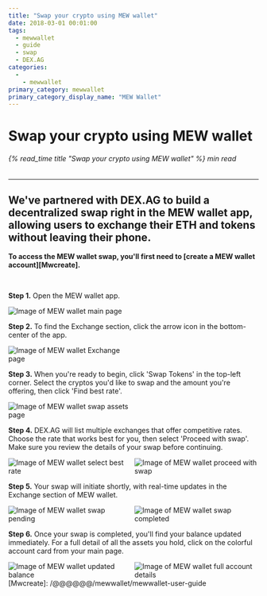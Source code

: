 ```yaml
---
title: "Swap your crypto using MEW wallet"
date: 2018-03-01 00:01:00
tags:
  - mewwallet
  - guide
  - swap
  - DEX.AG
categories:
  - 
    - mewwallet
primary_category: mewwallet
primary_category_display_name: "MEW Wallet"
---
```


# **Swap your crypto using MEW wallet**

###### {% read_time title "Swap your crypto using MEW wallet" %} min read

* * *

## We've partnered with DEX.AG to build a decentralized swap right in the MEW wallet app, allowing users to exchange their ETH and tokens without leaving their phone.

**To access the MEW wallet swap, you'll first need to [create a MEW wallet account][Mwcreate].**

<br>

**Step 1.** Open the MEW wallet app.

<img src="/images/posts/mewconnect/mws1.jpg" alt="Image of MEW wallet main page" style="max-width: 250px;" />

**Step 2.** To find the Exchange section, click the arrow icon in the bottom-center of the app.

<img src="/images/posts/mewconnect/mws2.jpg" alt="Image of MEW wallet Exchange page" style="max-width: 250px;" />

**Step 3.** When you're ready to begin, click 'Swap Tokens' in the top-left corner. Select the cryptos you'd like to swap and the amount you're offering, then click 'Find best rate'.

<img src="/images/posts/mewconnect/mws3.jpg" alt="Image of MEW wallet swap assets page" style="max-width: 250px;" />

**Step 4.** DEX.AG will list multiple exchanges that offer competitive rates. Choose the rate that works best for you, then select 'Proceed with swap'. Make sure you review the details of your swap before continuing.

<div class="d-flex justify-content-center flex-wrap margin-0">
  <img src="/images/posts/mewconnect/mws4.jpg" alt="Image of MEW wallet select best rate" style="max-width: 250px;" />
  <img src="/images/posts/mewconnect/mws5.jpg" alt="Image of MEW wallet proceed with swap" style="max-width: 250px;" />
</div>

**Step 5.** Your swap will initiate shortly, with real-time updates in the Exchange section of MEW wallet.

<div class="d-flex justify-content-center flex-wrap margin-0">
  <img src="/images/posts/mewconnect/mws7.jpg" alt="Image of MEW wallet swap pending" style="max-width: 250px;" />
  <img src="/images/posts/mewconnect/mws8.jpg" alt="Image of MEW wallet swap completed" style="max-width: 250px;" />
</div>

**Step 6.** Once your swap is completed, you'll find your balance updated immediately. For a full detail of all the assets you hold, click on the colorful account card from your main page.

<div class="d-flex justify-content-center flex-wrap margin-0">
  <img src="/images/posts/mewconnect/mws9.jpg" alt="Image of MEW wallet updated balance" style="max-width: 250px;" />
  <img src="/images/posts/mewconnect/mws10.jpg" alt="Image of MEW wallet full account details" style="max-width: 250px;" />
</div>
[Mwcreate]: /@@@@@@/mewwallet/mewwallet-user-guide
